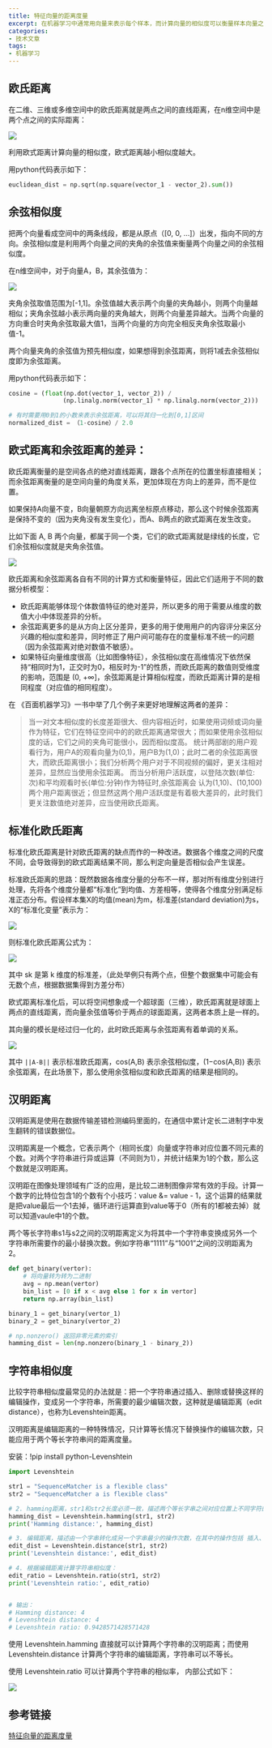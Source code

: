 ```yaml
---
title: 特征向量的距离度量
excerpt: 在机器学习中通常用向量来表示每个样本，而计算向量的相似度可以衡量样本向量之间的差异。计算向量的相似度主要有欧氏距离、余弦距离和汉明距离三种方法。
categories:
- 技术文章
tags:
- 机器学习
---
```


## 欧氏距离
在二维、三维或多维空间中的欧氏距离就是两点之间的直线距离，在n维空间中是两个点之间的实际距离：

![](https://api2.mubu.com/v3/document_image/8a348a94-40d1-47e3-ad6e-47177ee54e76-3807603.jpg)

利用欧式距离计算向量的相似度，欧式距离越小相似度越大。

用python代码表示如下：
```python
euclidean_dist = np.sqrt(np.square(vector_1 - vector_2).sum())
```

## 余弦相似度
把两个向量看成空间中的两条线段，都是从原点（[0, 0, ...]）出发，指向不同的方向。余弦相似度是利用两个向量之间的夹角的余弦值来衡量两个向量之间的余弦相似度。

在n维空间中，对于向量A，B，其余弦值为：

![](https://api2.mubu.com/v3/document_image/ed57b89d-2527-4a3c-a0c3-8d0b002bbfde-3807603.jpg)

夹角余弦取值范围为[-1,1]。余弦值越大表示两个向量的夹角越小，则两个向量越相似；夹角余弦越小表示两向量的夹角越大，则两个向量差异越大。当两个向量的方向重合时夹角余弦取最大值1，当两个向量的方向完全相反夹角余弦取最小值-1。

两个向量夹角的余弦值为预先相似度，如果想得到余弦距离，则将1减去余弦相似度即为余弦距离。

用python代码表示如下：
```python
cosine = (float(np.dot(vector_1, vector_2)) / 
               (np.linalg.norm(vector_1) * np.linalg.norm(vector_2)))

# 有时需要用0到1的小数来表示余弦距离，可以将其归一化到[0,1]区间
normalized_dist = （1-cosine）/ 2.0
```

## 欧式距离和余弦距离的差异：

欧氏距离衡量的是空间各点的绝对直线距离，跟各个点所在的位置坐标直接相关；而余弦距离衡量的是空间向量的角度关系，更加体现在方向上的差异，而不是位置。

如果保持A向量不变，B向量朝原方向远离坐标原点移动，那么这个时候余弦距离是保持不变的（因为夹角没有发生变化），而A、B两点的欧式距离在发生改变。

比如下面 A, B 两个向量，都属于同一个类，它们的欧式距离就是绿线的长度，它们余弦相似度就是夹角余弦值。

![](https://api2.mubu.com/v3/document_image/fe68b2d9-a4bc-4a66-a9b5-772db960289e-3807603.jpg)

欧氏距离和余弦距离各自有不同的计算方式和衡量特征，因此它们适用于不同的数据分析模型：
- 欧氏距离能够体现个体数值特征的绝对差异，所以更多的用于需要从维度的数值大小中体现差异的分析。
- 余弦距离更多的是从方向上区分差异，更多的用于使用用户的内容评分来区分兴趣的相似度和差异，同时修正了用户间可能存在的度量标准不统一的问题（因为余弦距离对绝对数值不敏感）。
- 如果特征向量维度很高（比如图像特征），余弦相似度在高维情况下依然保持“相同时为1，正交时为0，相反时为-1”的性质，而欧氏距离的数值则受维度的影响，范围是 (0, +∞]，余弦距离是计算相似程度，而欧氏距离计算的是相同程度（对应值的相同程度）。

在 《百面机器学习》一书中举了几个例子来更好地理解这两者的差异：
> 当一对文本相似度的长度差距很大、但内容相近时，如果使用词频或词向量作为特征，它们在特征空间中的的欧氏距离通常很大；而如果使用余弦相似度的话，它们之间的夹角可能很小，因而相似度高。
> 统计两部剧的用户观看行为，用户A的观看向量为(0,1)，用户B为(1,0)；此时二者的余弦距离很大，而欧氏距离很小；我们分析两个用户对于不同视频的偏好，更关注相对差异，显然应当使用余弦距离。
> 而当分析用户活跃度，以登陆次数(单位:次)和平均观看时长(单位:分钟)作为特征时,余弦距离会 认为(1,10)、(10,100)两个用户距离很近；但显然这两个用户活跃度是有着极大差异的，此时我们更关注数值绝对差异，应当使用欧氏距离。

## 标准化欧氏距离
标准化欧氏距离是针对欧氏距离的缺点而作的一种改进。数据各个维度之间的尺度不同，会导致得到的欧式距离结果不同，那么判定向量是否相似会产生误差。

标准欧氏距离的思路：既然数据各维度分量的分布不一样，那对所有维度分别进行处理，先将各个维度分量都“标准化”到均值、方差相等，使得各个维度分别满足标准正态分布。假设样本集X的均值(mean)为m，标准差(standard deviation)为s，X的“标准化变量”表示为：

![](https://api2.mubu.com/v3/document_image/91ec506f-5793-48ad-973e-78735dc5fde0-3807603.jpg)

则标准化欧氏距离公式为：

![](https://api2.mubu.com/v3/document_image/5a9619a4-fe05-4524-815d-b24c4ae5736a-3807603.jpg)

其中 sk 是第 k 维度的标准差，（此处举例只有两个点，但整个数据集中可能会有无数个点，根据数据集得到方差分布）

欧式距离标准化后，可以将空间想象成一个超球面（三维），欧氏距离就是球面上两点的直线距离，而向量余弦值等价于两点的球面距离，这两者本质上是一样的。

其向量的模长是经过归一化的，此时欧氏距离与余弦距离有着单调的关系。

![](https://api2.mubu.com/v3/document_image/a08a12b1-ee49-4864-adcc-75bb1a3a453a-3807603.jpg)

其中 `||A-B||` 表示标准欧氏距离，cos(A,B) 表示余弦相似度，(1−cos(A,B)) 表示余弦距离，在此场景下，那么使用余弦相似度和欧氏距离的结果是相同的。

## 汉明距离
汉明距离是使用在数据传输差错检测编码里面的，在通信中累计定长二进制字中发生翻转的错误数据位。

汉明距离是一个概念，它表示两个（相同长度）向量或字符串对应位置不同元素的个数。对两个字符串进行异或运算（不同则为1），并统计结果为1的个数，那么这个数就是汉明距离。

汉明距在图像处理领域有广泛的应用，是比较二进制图像非常有效的手段。计算一个数字的比特位包含1的个数有个小技巧：value &= value - 1，这个运算的结果就是把value最后一个1去掉，循环进行运算直到value等于0（所有的1都被去掉）就可以知道vaule中1的个数。

两个等长字符串s1与s2之间的汉明距离定义为将其中一个字符串变换成另外一个字符串所需要作的最小替换次数。例如字符串“1111”与“1001”之间的汉明距离为2。
```python
def get_binary(vertor):
    # 将向量转为转为二进制
    avg = np.mean(vertor)
    bin_list = [0 if x < avg else 1 for x in vertor]
    return np.array(bin_list)

binary_1 = get_binary(vertor_1)
binary_2 = get_binary(vertor_2)

# np.nonzero() 返回非零元素的索引
hamming_dist = len(np.nonzero(binary_1 - binary_2))
```

## 字符串相似度
比较字符串相似度最常见的办法就是：把一个字符串通过插入、删除或替换这样的编辑操作，变成另一个字符串，所需要的最少编辑次数，这种就是编辑距离（edit distance），也称为Levenshtein距离。

汉明距离是编辑距离的一种特殊情况，只计算等长情况下替换操作的编辑次数，只能应用于两个等长字符串间的距离度量。

安装：!pip install python-Levenshtein
```python
import Levenshtein

str1 = "SequenceMatcher is a flexible class"
str2 = "SequenceMatcher a is flexible class"

# 2. hamming距离，str1和str2长度必须一致，描述两个等长字串之间对应位置上不同字符的个数
hamming_dist = Levenshtein.hamming(str1, str2)
print('Hamming distance:', hamming_dist)

# 3. 编辑距离，描述由一个字串转化成另一个字串最少的操作次数，在其中的操作包括 插入、删除、替换
edit_dist = Levenshtein.distance(str1, str2)
print('Levenshtein distance:', edit_dist)

# 4. 根据编辑距离计算字符串相似度：
edit_ratio = Levenshtein.ratio(str1, str2)
print('Levenshtein ratio:', edit_ratio)


# 输出：
# Hamming distance: 4
# Levenshtein distance: 4
# Levenshtein ratio: 0.9428571428571428
```

使用 Levenshtein.hamming 直接就可以计算两个字符串的汉明距离；而使用 Levenshtein.distance 计算两个字符串的编辑距离，字符串可以不等长。

使用 Levenshtein.ratio 可以计算两个字符串的相似率， 内部公式如下：

![](https://api2.mubu.com/v3/document_image/06c10adf-3e67-4130-83aa-81c2f0b2e015-3807603.jpg)

## 参考链接
[特征向量的距离度量](https://zhuanlan.zhihu.com/p/79211661)

